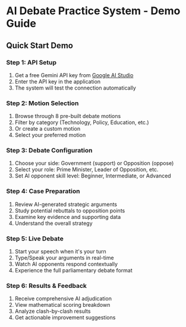 # AI Debate Practice System - Demo Guide

## Quick Start Demo

### Step 1: API Setup
1. Get a free Gemini API key from [Google AI Studio](https://makersuite.google.com/app/apikey)
2. Enter the API key in the application
3. The system will test the connection automatically

### Step 2: Motion Selection
1. Browse through 8 pre-built debate motions
2. Filter by category (Technology, Policy, Education, etc.)
3. Or create a custom motion
4. Select your preferred motion

### Step 3: Debate Configuration
1. Choose your side: Government (support) or Opposition (oppose)
2. Select your role: Prime Minister, Leader of Opposition, etc.
3. Set AI opponent skill level: Beginner, Intermediate, or Advanced

### Step 4: Case Preparation
1. Review AI-generated strategic arguments
2. Study potential rebuttals to opposition points
3. Examine key evidence and supporting data
4. Understand the overall strategy

### Step 5: Live Debate
1. Start your speech when it's your turn
2. Type/Speak your arguments in real-time
3. Watch AI opponents respond contextually
4. Experience the full parliamentary debate format

### Step 6: Results & Feedback
1. Receive comprehensive AI adjudication
2. View mathematical scoring breakdown
3. Analyze clash-by-clash results
4. Get actionable improvement suggestions
